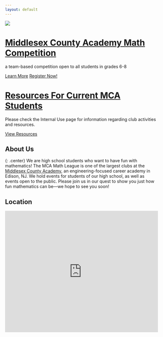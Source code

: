 ```yaml
---
layout: default
---
```


<!-- <div class="posts">
  {% for post in site.posts %}
    <article class="post">

      <h1><a href="{{ site.baseurl }}{{ post.url }}">{{ post.title }}</a></h1>

      <div class="entry">
        {{ post.excerpt }}
      </div>

      <a href="{{ site.baseurl }}{{ post.url }}" class="read-more">Read More</a>
    </article>
  {% endfor %}
</div> -->

<div class="banner main-banner">
	<div class="banner-cont main-banner-cont">
	<a href="/mcamc"><img src="/images/mcamc-bkg-large-2021" class="main-banner-img"></a>
	<div class="main-banner-overlay">
		<h1 class="main-banner-title"><a href="/mcamc">Middlesex County Academy Math Competition</a></h1>
		<!--<p class="main-banner-text">Saturday, April 4, 2020</p>-->
		<p class="main-banner-text">a team-based competition open to all students in grades 6-8</p>
		<div class="banner-btn-cont">
			<a href="/mcamc" class="banner-btn">Learn More</a>
			<a href="/mcamc/register" class="banner-btn-flair">Register Now!</a>
		</div>
	</div>
	</div>
</div>

<div class="banner sub-banner">
	<div class="banner-cont sub-banner-cont">
		<h1 class="sub-banner-title"><a href="/internal-use">Resources For Current MCA Students</a></h1>
		<p>Please check the Internal Use page for information regarding club activities and resources.</p>
		<div class="banner-btn-cont">
			<a href="/internal-use" class="banner-btn">View Resources</a>
		</div>
	</div>
</div>

## About Us

{: .center}
We are high school students who want to have fun with mathematics! The MCA Math League is one of the largest clubs at the [Middlesex County Academy](https://www.mcvts.net/edison), an engineering-focused career academy in Edison, NJ. We hold events for students of our high school, as well as events open to the public. Please join us in our quest to show you just how fun mathematics can be—we hope to see you soon!

## Location
<div class="mapouter">
  <div class="gmap_canvas">
    <iframe height="400" width="1000" id="gmap_canvas" src="https://maps.google.com/maps?q=100%20technology%20drive%2C%20edison%20nj&t=&z=15&ie=UTF8&iwloc=&output=embed" frameborder="0" scrolling="no" marginheight="0" marginwidth="0"></iframe>
  </div>
  <style>
    .mapouter {
      text-align: right;
    }
    .gmap_canvas {
      overflow: hidden;
      background: none !important;
    }
    iframe {
      display: block;
      width: 100%;
    }
  </style>
</div>


<script type="text/javascript">
	function isIE() {
	  ua = navigator.userAgent;
	  var is_ie = ua.indexOf("MSIE ") > -1 || ua.indexOf("Trident/") > -1;
	  return is_ie;
	}
	if (isIE()) {
		alert("Internet Explorer is not officially supported by this website. Although most elements should work, consider using Google Chrome, Microsoft Edge, or Mozilla Firefox for best compatibility.")
	}
</script>
